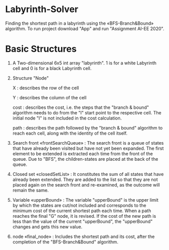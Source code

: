 # Labyrinth-Solver
Finding the shortest path in a labyrinth using the «BFS-Branch&amp;Bound» algorithm.
To run project download "App" and run "Assignment AI-EE 2020".

# Basic Structures
1. A Two-dimensional 6x5 int array "labyrinth". 1 is for a white Labyrinth cell and 0 is for a black Labyrinth cell.

2. Structure "Node"
	
	X : describes the row of the cell
	
	Y : describes the column of the cell
	
	cost : describes the cost, i.e. the steps that the "branch & bound" algorithm needs to do from the "I" start point to the respective cell. The initial node "I" is not included in the cost calculation.
	
	path : describes the path followed by the "branch & bound" algorithm to reach each cell, along with the identity of the cell itself.

3. Search front «frontSearchQueue» : The search front is a queue of states that have already been visited but have not yet been expanded. The first element to be extended is extracted each time from the front of the queue. Due to "BFS", the children-states are placed at the back of the queue.

4. Closed set «closedSetList» : It constitutes the sum of all states that have already been extended. They are added to the list so that they are not placed again on the search front and re-examined, as the outcome will remain the same.

5. Variable «upperBound» : The variable "upperBound" is the upper limit by which the states are cut/not included and corresponds to the minimum cost of the current shortest path each time. When a path reaches the final "G" node, it is revised. If the cost of the new path is less than the value of the current "upperBound", the "upperBound" changes and gets this new value.

6. node «final_node» : Includes the shortest path and its cost, after the completion of the "BFS-Branch&Bound" algorithm.
